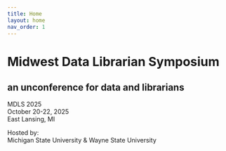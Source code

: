 ```yaml
---
title: Home
layout: home
nav_order: 1
---
```

# **Midwest Data Librarian Symposium**
## an unconference for data and librarians

MDLS 2025  
October 20-22, 2025  
East Lansing, MI  

Hosted by:  
Michigan State University & Wayne State University
